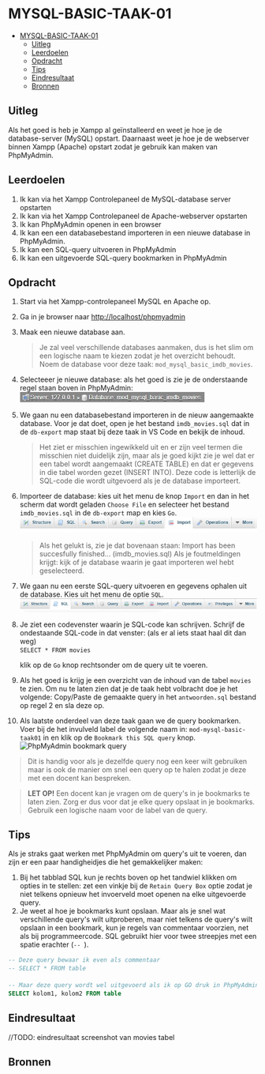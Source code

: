 # MYSQL-BASIC-TAAK-01

- [MYSQL-BASIC-TAAK-01](#mysql-basic-taak-01)
  - [Uitleg](#uitleg)
  - [Leerdoelen](#leerdoelen)
  - [Opdracht](#opdracht)
  - [Tips](#tips)
  - [Eindresultaat](#eindresultaat)
  - [Bronnen](#bronnen)

## Uitleg

Als het goed is heb je Xampp al geïnstalleerd en weet je hoe je de database-server (MySQL) opstart. Daarnaast weet je hoe je de webserver binnen Xampp (Apache) opstart zodat je gebruik kan maken van PhpMyAdmin.

## Leerdoelen

1. Ik kan via het Xampp Controlepaneel de MySQL-database server opstarten
2. Ik kan via het Xampp Controlepaneel de Apache-webserver opstarten
3. Ik kan PhpMyAdmin openen in een browser
4. Ik kan een een databasebestand importeren in een nieuwe database in PhpMyAdmin.
5. Ik kan een SQL-query uitvoeren in PhpMyAdmin
6. Ik kan een uitgevoerde SQL-query bookmarken in PhpMyAdmin

## Opdracht

1. Start via het Xampp-controlepaneel MySQL en Apache op.
2. Ga in je browser naar [http://localhost/phpmyadmin](http://localhost/phpmyadmin/)
3. Maak een nieuwe database aan.
   > Je zal veel verschillende databases aanmaken, dus is het slim om een logische naam te kiezen zodat je het overzicht behoudt. Noem de database voor deze taak: `mod_mysql_basic_imdb_movies`.  
4. Selecteeer je nieuwe database: als het goed is zie je de onderstaande regel staan boven in PhpMyAdmin:  
![Database Selected](img/db-selected.jpg)

5. We gaan nu een databasebestand importeren in de nieuw aangemaakte database. Voor je dat doet, open je het bestand `imdb_movies.sql` dat in de `db-export` map staat bij deze taak in VS Code en bekijk de inhoud.
    > Het ziet er misschien ingewikkeld uit en er zijn veel termen die misschien niet duidelijk zijn, maar als je goed kijkt zie je wel dat er een tabel wordt aangemaakt (CREATE TABLE) en dat er gegevens in die tabel worden gezet (INSERT INTO). Deze code is letterlijk de SQL-code die wordt uitgevoerd als je de database importeert.

6. Importeer de database: kies uit het menu de knop `Import` en dan in het scherm dat wordt geladen `Choose File` en selecteer het bestand `imdb_movies.sql` in de `db-export` map en kies `Go`.  
   ![PhpMyAdmin import](img/phpmyadmin-options-import.jpg)  

    > Als het gelukt is, zie je dat bovenaan staan: Import has been succesfully finished... (imdb_movies.sql) Als je foutmeldingen krijgt: kijk of je database waarin je gaat importeren wel hebt geselecteerd.
7. We gaan nu een eerste SQL-query uitvoeren en gegevens ophalen uit de database. Kies uit het menu de optie `SQL`.
![PhpMyAdmin SQL](img/phpmyadmin-options-sql.jpg)  

1. Je ziet een codevenster waarin je SQL-code kan schrijven. Schrijf de ondestaande SQL-code in dat venster: (als er al iets staat haal dit dan weg)   
   ```SELECT * FROM movies ``` 

   klik op de `Go` knop rechtsonder om de query uit te voeren.

2. Als het goed is krijg je een overzicht van de inhoud van de tabel `movies` te zien. Om nu te laten zien dat je de taak hebt volbracht doe je het volgende:
    Copy/Paste de gemaakte query in het `antwoorden.sql` bestand op regel 2 en sla deze op. 
3.   Als laatste onderdeel van deze taak gaan we de query bookmarken.  
Voer bij de het invulveld label de volgende naam in: `mod-mysql-basic-taak01` in en klik op de `Bookmark this SQL query` knop.  
![PhpMyAdmin bookmark query](img/bookmark-query.jpg)  
> Dit is handig voor als je dezelfde query nog een keer wilt gebruiken maar is ook de manier om snel een query op te halen zodat je deze met een docent kan bespreken.
    
> **LET OP!** Een docent kan je vragen om de query's in je bookmarks te laten zien. Zorg er dus voor dat je elke query opslaat in je bookmarks. Gebruik een logische naam voor de label van de query.


## Tips

Als je straks gaat werken met PhpMyAdmin om query's uit te voeren, dan zijn er een paar handigheidjes die het gemakkelijker maken:  
1. Bij het tabblad SQL kun je rechts boven op het tandwiel klikken om opties in te stellen: zet een vinkje bij de `Retain Query Box` optie zodat je niet telkens opnieuw het invoerveld moet openen na elke uitgevoerde query.
2. Je weet al hoe je bookmarks kunt opslaan. Maar als je snel wat verschillende query's wilt uitproberen, maar niet telkens de query's wilt opslaan in een bookmark, kun je regels van commentaar voorzien, net als bij programmeercode. SQL gebruikt hier voor twee streepjes met een spatie erachter (`-- `).
```SQL
-- Deze query bewaar ik even als commentaar 
-- SELECT * FROM table

-- Maar deze query wordt wel uitgevoerd als ik op GO druk in PhpMyAdmin
SELECT kolom1, kolom2 FROM table
```

## Eindresultaat
//TODO: eindresultaat screenshot van movies tabel


## Bronnen
